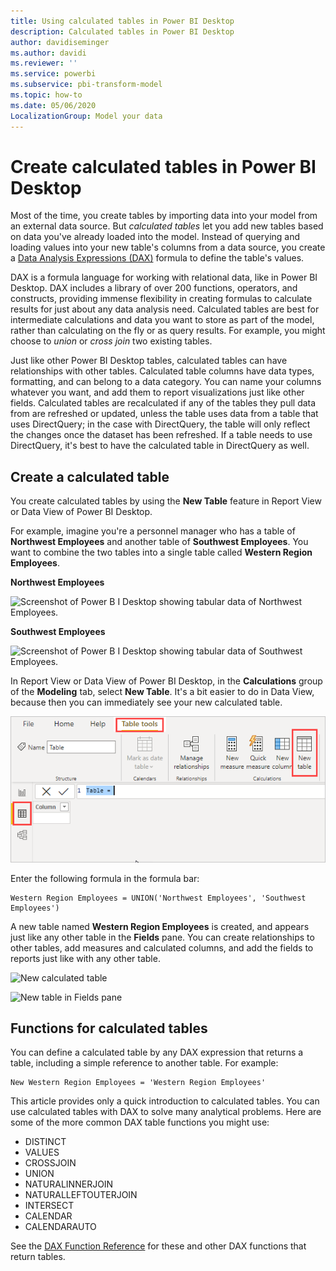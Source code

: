 ```yaml
---
title: Using calculated tables in Power BI Desktop
description: Calculated tables in Power BI Desktop
author: davidiseminger
ms.author: davidi
ms.reviewer: ''
ms.service: powerbi
ms.subservice: pbi-transform-model
ms.topic: how-to
ms.date: 05/06/2020
LocalizationGroup: Model your data
---
```


# Create calculated tables in Power BI Desktop
Most of the time, you create tables by importing data into your model from an external data source. But *calculated tables* let you add new tables based on data you've already loaded into the model. Instead of querying and loading values into your new table's columns from a data source, you create a [Data Analysis Expressions (DAX)](/dax/index) formula to define the table's values.

DAX is a formula language for working with relational data, like in Power BI Desktop. DAX includes a library of over 200 functions, operators, and constructs, providing immense flexibility in creating formulas to calculate results for just about any data analysis need. Calculated tables are best for intermediate calculations and data you want to store as part of the model, rather than calculating on the fly or as query results. For example, you might choose to *union* or *cross join* two existing tables.

Just like other Power BI Desktop tables, calculated tables can have relationships with other tables. Calculated table columns have data types, formatting, and can belong to a data category. You can name your columns whatever you want, and add them to report visualizations just like other fields. Calculated tables are recalculated if any of the tables they pull data from are refreshed or updated, unless the table uses data from a table that uses DirectQuery; in the case with DirectQuery, the table will only reflect the changes once the dataset has been refreshed. If a table needs to use DirectQuery, it's best to have the calculated table in DirectQuery as well.

## Create a calculated table

You create calculated tables by using the **New Table** feature in Report View or Data View of Power BI Desktop.

For example, imagine you're a personnel manager who has a table of **Northwest Employees** and another table of **Southwest Employees**. You want to combine the two tables into a single table called **Western Region Employees**.

**Northwest Employees**

 ![Screenshot of Power B I Desktop showing tabular data of Northwest Employees.](media/desktop-calculated-tables/calctables_nwempl.png)

**Southwest Employees**

 ![Screenshot of Power B I Desktop showing tabular data of Southwest Employees.](media/desktop-calculated-tables/calctables_swempl.png)

In Report View or Data View of Power BI Desktop, in the **Calculations** group of the **Modeling** tab, select **New Table**. It's a bit easier to do in Data View, because then you can immediately see your new calculated table.

 ![New table in Data View](media/desktop-calculated-tables/calctables_formulabarempty.png)

Enter the following formula in the formula bar:

```dax
Western Region Employees = UNION('Northwest Employees', 'Southwest Employees')
```

A new table named **Western Region Employees** is created, and appears just like any other table in the **Fields** pane. You can create relationships to other tables, add measures and calculated columns, and add the fields to reports just like with any other table.

 ![New calculated table](media/desktop-calculated-tables/calctables_westregionempl.png)

 ![New table in Fields pane](media/desktop-calculated-tables/calctables_fieldlist.png)

## Functions for calculated tables

You can define a calculated table by any DAX expression that returns a table, including a simple reference to another table. For example:

```dax
New Western Region Employees = 'Western Region Employees'
```

This article provides only a quick introduction to calculated tables. You can use calculated tables with DAX to solve many analytical problems. Here are some of the more common DAX table functions you might use:

* DISTINCT
* VALUES
* CROSSJOIN
* UNION
* NATURALINNERJOIN
* NATURALLEFTOUTERJOIN
* INTERSECT
* CALENDAR
* CALENDARAUTO

See the [DAX Function Reference](/dax/dax-function-reference) for these and other DAX functions that return tables.

